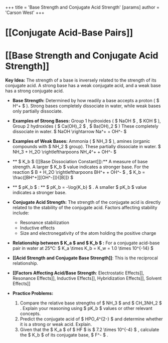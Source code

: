 +++
 title = 'Base Strength and Conjugate Acid Strength'
[params]
	author = 'Carson West'
+++
# [[Conjugate Acid-Base Pairs]]
# [[Base Strength and Conjugate Acid Strength]]

**Key Idea:**  The strength of a base is inversely related to the strength of its conjugate acid.  A strong base has a weak conjugate acid, and a weak base has a strong conjugate acid.

* **Base Strength:** Determined by how readily a base accepts a proton ( $ H^+ $ ).  Strong bases completely dissociate in water, while weak bases only partially dissociate.

* **Examples of Strong Bases:** Group 1 hydroxides ( $ NaOH $ ,  $ KOH $ ), Group 2 hydroxides ( $ Ca(OH)_2 $ ,  $ Ba(OH)_2 $ )  These completely dissociate in water.   $ NaOH \rightarrow Na^+ + OH^- $ 

* **Examples of Weak Bases:** Ammonia ( $ NH_3 $ ), amines (organic compounds with  $ NH_2 $  group). These partially dissociate in water.  $ NH_3 + H_2O \rightleftharpoons NH_4^+ + OH^- $ 

* ** $ K_b $  ([[Base Dissociation Constant]]):**  A measure of base strength.  A larger  $ K_b $  value indicates a stronger base.  For the reaction  $ B + H_2O \rightleftharpoons BH^+ + OH^- $ ,   $ K_b = \frac{[BH^+]][OH^-]]}{[B]]} $ 

* ** $ pK_b $ : **  $ pK_b = -\log{K_b} $ .  A smaller  $ pK_b $  value indicates a stronger base.

* **Conjugate Acid Strength:** The strength of the conjugate acid is directly related to the stability of the conjugate acid.  Factors affecting stability include:
    * Resonance stabilization
    * Inductive effects
    * Size and electronegativity of the atom holding the positive charge

* **Relationship between  $ K_a $  and  $ K_b $ :** For a conjugate acid-base pair in water at 25°C:  $ K_a \times K_b = K_w = 1.0 \times 10^{-14} $ 

* **[[Acid Strength and Conjugate Base Strength]]**:  This is the reciprocal relationship.

* **[[Factors Affecting Acid/Base Strength**:  Electrostatic Effects]], Resonance Effects]], Inductive Effects]], Hybridization Effects]], Solvent Effects]]


* **Practice Problems:**

    1.  Compare the relative base strengths of  $ NH_3 $  and  $ CH_3NH_2 $ .  Explain your reasoning using  $ pK_b $  values or other relevant concepts.
    2.  Predict the conjugate acid of  $ HPO_4^{2-} $  and determine whether it is a strong or weak acid. Explain.
    3.  Given that the  $ K_a $  of  $ HF $  is  $ 7.2 \times 10^{-4} $ , calculate the  $ K_b $  of its conjugate base,  $ F^- $ .




